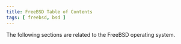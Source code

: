 ```yaml
---
title: FreeBSD Table of Contents
tags: [ freebsd, bsd ]
---
```


The following sections are related to the FreeBSD operating system.
